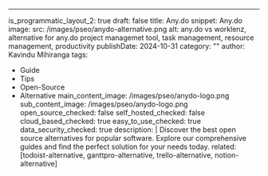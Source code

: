 ---
is_programmatic_layout_2: true
draft: false
title: Any.do
snippet: Any.do
image:
  src: /images/pseo/anydo-alternative.png
  alt: any.do vs worklenz, alternative for any.do project managemet tool, task management, resource management, productivity
publishDate: 2024-10-31
category: ""
author: Kavindu Mihiranga
tags:
  - Guide
  - Tips
  - Open-Source
  - Alternative
main_content_image: /images/pseo/anydo-logo.png
sub_content_image: /images/pseo/anydo-logo.png
open_source_checked: false
self_hosted_checked: false
cloud_based_checked: true
easy_to_use_checked: true
data_security_checked: true
description: |
   Discover the best open source alternatives for popular software. Explore our comprehensive guides and find the perfect solution for your needs today.
related: [todoist-alternative, ganttpro-alternative, trello-alternative, notion-alternative]